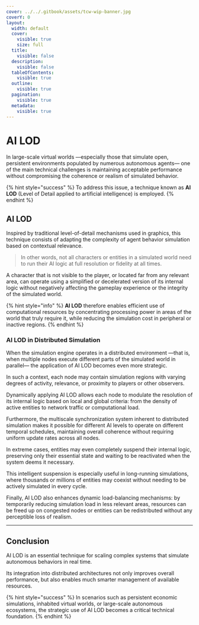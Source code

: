 ```yaml
---
cover: ../../.gitbook/assets/tcw-wip-banner.jpg
coverY: 0
layout:
  width: default
  cover:
    visible: true
    size: full
  title:
    visible: false
  description:
    visible: false
  tableOfContents:
    visible: true
  outline:
    visible: true
  pagination:
    visible: true
  metadata:
    visible: true
---
```


# AI LOD

In large-scale virtual worlds —especially those that simulate open, persistent environments populated by numerous autonomous agents— one of the main technical challenges is maintaining acceptable performance without compromising the coherence or realism of simulated behavior.

{% hint style="success" %}
To address this issue, a technique known as **AI LOD** (Level of Detail applied to artificial intelligence) is employed.
{% endhint %}

## AI LOD

Inspired by traditional level-of-detail mechanisms used in graphics, this technique consists of adapting the complexity of agent behavior simulation based on contextual relevance.

> In other words, not all characters or entities in a simulated world need to run their AI logic at full resolution or fidelity at all times.

A character that is not visible to the player, or located far from any relevant area, can operate using a simplified or decelerated version of its internal logic without negatively affecting the gameplay experience or the integrity of the simulated world.

{% hint style="info" %}
**AI LOD** therefore enables efficient use of computational resources by concentrating processing power in areas of the world that truly require it, while reducing the simulation cost in peripheral or inactive regions.
{% endhint %}

### AI LOD in Distributed Simulation

When the simulation engine operates in a distributed environment —that is, when multiple nodes execute different parts of the simulated world in parallel— the application of AI LOD becomes even more strategic.

In such a context, each node may contain simulation regions with varying degrees of activity, relevance, or proximity to players or other observers.

Dynamically applying AI LOD allows each node to modulate the resolution of its internal logic based on local and global criteria: from the density of active entities to network traffic or computational load.

Furthermore, the multiscale synchronization system inherent to distributed simulation makes it possible for different AI levels to operate on different temporal schedules, maintaining overall coherence without requiring uniform update rates across all nodes.

In extreme cases, entities may even completely suspend their internal logic, preserving only their essential state and waiting to be reactivated when the system deems it necessary.

This intelligent suspension is especially useful in long-running simulations, where thousands or millions of entities may coexist without needing to be actively simulated in every cycle.

Finally, AI LOD also enhances dynamic load-balancing mechanisms: by temporarily reducing simulation load in less relevant areas, resources can be freed up on congested nodes or entities can be redistributed without any perceptible loss of realism.

***

## Conclusion

AI LOD is an essential technique for scaling complex systems that simulate autonomous behaviors in real time.

Its integration into distributed architectures not only improves overall performance, but also enables much smarter management of available resources.

{% hint style="success" %}
In scenarios such as persistent economic simulations, inhabited virtual worlds, or large-scale autonomous ecosystems, the strategic use of AI LOD becomes a critical technical foundation.
{% endhint %}
